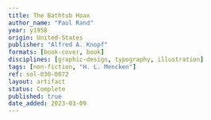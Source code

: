 ```yaml
---
title: The Bathtub Hoax
author_name: "Paul Rand"
year: y1958
origin: United-States
publisher: "Alfred A. Knopf"
formats: [book-cover, book]
disciplines: [graphic-design, typography, illustration]
tags: [non-fiction, "H. L. Mencken"]
ref: sol-030-0072
layout: artifact
status: Complete
published: true
date_added: 2023-03-09
---
```

